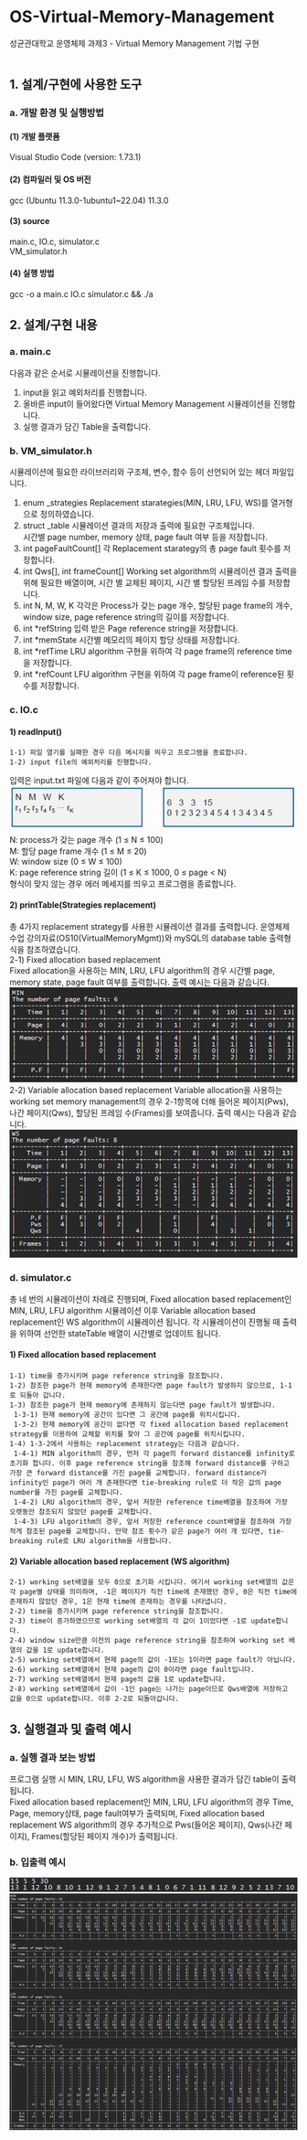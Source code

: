 # OS-Virtual-Memory-Management
성균관대학교 운영체제 과제3 - Virtual Memory Management 기법 구현<br><br>

## 1. 설계/구현에 사용한 도구
### a. 개발 환경 및 실행방법
#### (1) 개발 플랫폼 
Visual Studio Code (version: 1.73.1)
#### (2) 컴파일러 및 OS 버전
gcc (Ubuntu 11.3.0-1ubuntu1~22.04) 11.3.0
#### (3) source 
main.c, IO.c, simulator.c <br> 
VM_simulator.h
#### (4) 실행 방법
gcc -o a main.c IO.c simulator.c && ./a
<br>

## 2. 설계/구현 내용
### a. main.c
다음과 같은 순서로 시뮬레이션을 진행합니다.
1) input을 읽고 예외처리를 진행합니다.
2) 올바른 input이 들어왔다면 Virtual Memory Management 시뮬레이션을 진행합니다.
3) 실행 결과가 담긴 Table을 출력합니다.
### b. VM_simulator.h
시뮬레이션에 필요한 라이브러리와 구조체, 변수, 함수 등이 선언되어 있는 헤더 파일입니다.       
1) enum _strategies
    Replacement starategies(MIN, LRU, LFU, WS)를 열거형으로 정의하였습니다.
2) struct _table
    시뮬레이션 결과의 저장과 출력에 필요한 구조체입니다. <br>시간별 page number, memory 상태, page fault 여부 등을 저장합니다.
3) int pageFaultCount[]
각 Replacement starategy의 총 page fault 횟수를 저장합니다.
4) int Qws[], int frameCount[]
	Working set algorithm의 시뮬레이션 결과 출력을 위해 필요한 배열이며, 시간 별 교체된 페이지, 시간 별 할당된 프레임 수를 저장합니다. 
5) int N, M, W, K
    각각은 Process가 갖는 page 개수, 할당된 page frame의 개수, window size, page reference string의 길이를 저장합니다.
6) int *refString
	입력 받은 Page reference string을 저장합니다.
7) int *memState
	시간별 메모리의 페이지 할당 상태를 저장합니다.
8) int *refTime
	LRU algorithm 구현을 위하여 각 page frame의 reference time을 저장합니다. 
9) int *refCount
    LFU algorithm 구현을 위하여 각 page frame이 reference된 횟수를 저장합니다.

### c. IO.c
#### 1) readInput()
	1-1) 파일 열기를 실패한 경우 다음 메시지를 띄우고 프로그램을 종료합니다.
	1-2) input file의 예외처리를 진행합니다.
입력은 input.txt 파일에 다음과 같이 주어져야 합니다.
![inputImage](./img/그림1.png)<br>
N: process가 갖는 page 개수 (1 ≤ N ≤ 100) <br>
M: 할당 page frame 개수 (1 ≤ M ≤ 20)<br>
W: window size (0 ≤ W ≤ 100)<br>
K: page reference string 길이 (1 ≤ K ≤ 1000, 0 ≤ page < N)<br>
형식이 맞지 않는 경우 에러 메세지를 띄우고 프로그램을 종료합니다.
<br>
#### 2) printTable(Strategies replacement)<br>
총 4가지 replacement strategy를 사용한 시뮬레이션 결과를 출력합니다. 운영체제 수업 강의자료(OS10(VirtualMemoryMgmt))와 mySQL의 database table 출력형식을 참조하였습니다.<br>
2-1) Fixed allocation based replacement<br>
Fixed allocation을 사용하는 MIN, LRU, LFU algorithm의 경우 시간별 page, memory state, page fault 여부를 출력합니다. 출력 예시는 다음과 같습니다.
![2-1fixed](./img/2-1fixed.png)<br>
2-2) Variable allocation based replacement
Variable allocation을 사용하는 working set memory management의 경우 2-1항목에 더해 들어온 페이지(Pws), 나간 페이지(Qws), 할당된 프레임 수(Frames)를 보여줍니다. 출력 예시는 다음과 같습니다.<br>
![2-2var](./img/2-2var.png)<br>
### d. simulator.c
총 네 번의 시뮬레이션이 차례로 진행되며, Fixed allocation based replacement인 MIN, LRU, LFU algorithm 시뮬레이션 이후 Variable allocation based replacement인 WS algorithm이 시뮬레이션 됩니다. 각 시뮬레이션이 진행될 때 출력을 위하여 선언한 stateTable 배열이 시간별로 업데이트 됩니다.<br>
#### 1) Fixed allocation based replacement 
    1-1) time을 증가시키며 page reference string을 참조합니다.
    1-2) 참조한 page가 현재 memory에 존재한다면 page fault가 발생하지 않으므로, 1-1로 되돌아 갑니다.
    1-3) 참조한 page가 현재 memory에 존재하지 않는다면 page fault가 발생합니다.
     1-3-1) 현재 memory에 공간이 있다면 그 공간에 page를 위치시킵니다.
     1-3-2) 현재 memory에 공간이 없다면 각 fixed allocation based replacement strategy를 이용하여 교체할 위치를 찾아 그 공간에 page를 위치시킵니다.
    1-4) 1-3-2에서 사용하는 replacement strategy는 다음과 같습니다.
     1-4-1) MIN algorithm의 경우, 먼저 각 page의 forward distance를 infinity로 초기화 합니다. 이후 page reference string을 참조해 forward distance를 구하고 가장 큰 forward distance를 가진 page를 교체합니다. forward distance가 infinity인 page가 여러 개 존재한다면 tie-breaking rule로 더 작은 값의 page number를 가진 page를 교체합니다.
     1-4-2) LRU algorithm의 경우, 앞서 저장한 reference time배열을 참조하여 가장 오랫동안 참조되지 않았던 page를 교체합니다.
     1-4-3) LFU algorithm의 경우, 앞서 저장한 reference count배열을 참조하여 가장 적게 참조된 page를 교체합니다. 만약 참조 횟수가 같은 page가 여러 개 있다면, tie-breaking rule로 LRU algorithm을 사용합니다. 
#### 2) Variable allocation based replacement (WS algorithm)
	2-1) working set배열을 모두 0으로 초기화 시킵니다. 여기서 working set배열의 값은 각 page별 상태를 의미하며, -1은 페이지가 직전 time에 존재했던 경우, 0은 직전 time에 존재하지 않았던 경우, 1은 현재 time에 존재하는 경우를 나타냅니다.
	2-2) time을 증가시키며 page reference string을 참조합니다.
	2-3) time이 증가하였으므로 working set배열의 각 값이 1이었다면 -1로 update합니다.
	2-4) window size만큼 이전의 page reference string을 참조하여 working set 배열의 값을 1로 update합니다.
	2-5) working set배열에서 현재 page의 값이 -1또는 1이라면 page fault가 아닙니다.
	2-6) working set배열에서 현재 page의 값이 0이라면 page fault입니다.
	2-7) working set배열에서 현재 page의 값을 1로 update합니다.
	2-8) working set배열에서 값이 -1인 page는 나가는 page이므로 Qws배열에 저장하고 값을 0으로 update합니다. 이후 2-2로 되돌아갑니다.
## 3. 실행결과 및 출력 예시
### a. 실행 결과 보는 방법
프로그램 실행 시 MIN, LRU, LFU, WS algorithm을 사용한 결과가 담긴 table이 출력됩니다. <br> 
Fixed allocation based replacement인 MIN, LRU, LFU algorithm의 경우 Time, Page, memory상태, page fault여부가 출력되며, Fixed allocation based replacement WS algorithm의 경우 추가적으로 Pws(들어온 페이지), Qws(나간 페이지), Frames(할당된 페이지 개수)가 출력됩니다.
### b. 입출력 예시
![입력](./img/입력.png)<br>
![출력](./img/출력.png)<br>